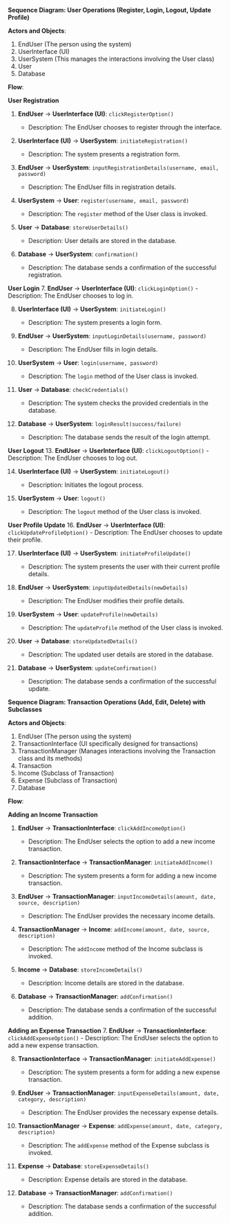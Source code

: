 **Sequence Diagram: User Operations (Register, Login, Logout, Update Profile)**

**Actors and Objects**:

1. EndUser (The person using the system)
2. UserInterface (UI)
3. UserSystem (This manages the interactions involving the User class)
4. User
5. Database

**Flow**:

**User Registration**

1. **EndUser** -> **UserInterface (UI)**: `clickRegisterOption()`
    
    - Description: The EndUser chooses to register through the interface.
2. **UserInterface (UI)** -> **UserSystem**: `initiateRegistration()`
    
    - Description: The system presents a registration form.
3. **EndUser** -> **UserSystem**: `inputRegistrationDetails(username, email, password)`
    
    - Description: The EndUser fills in registration details.
4. **UserSystem** -> **User**: `register(username, email, password)`
    
    - Description: The `register` method of the User class is invoked.
5. **User** -> **Database**: `storeUserDetails()`
    
    - Description: User details are stored in the database.
6. **Database** -> **UserSystem**: `confirmation()`
    
    - Description: The database sends a confirmation of the successful registration.

**User Login** 7. **EndUser** -> **UserInterface (UI)**: `clickLoginOption()` - Description: The EndUser chooses to log in.

8. **UserInterface (UI)** -> **UserSystem**: `initiateLogin()`
    
    - Description: The system presents a login form.
9. **EndUser** -> **UserSystem**: `inputLoginDetails(username, password)`
    
    - Description: The EndUser fills in login details.
10. **UserSystem** -> **User**: `login(username, password)`
    
    - Description: The `login` method of the User class is invoked.
11. **User** -> **Database**: `checkCredentials()`
    
    - Description: The system checks the provided credentials in the database.
12. **Database** -> **UserSystem**: `loginResult(success/failure)`
    
    - Description: The database sends the result of the login attempt.

**User Logout** 13. **EndUser** -> **UserInterface (UI)**: `clickLogoutOption()` - Description: The EndUser chooses to log out.

14. **UserInterface (UI)** -> **UserSystem**: `initiateLogout()`
    
    - Description: Initiates the logout process.
15. **UserSystem** -> **User**: `logout()`
    
    - Description: The `logout` method of the User class is invoked.

**User Profile Update** 16. **EndUser** -> **UserInterface (UI)**: `clickUpdateProfileOption()` - Description: The EndUser chooses to update their profile.

17. **UserInterface (UI)** -> **UserSystem**: `initiateProfileUpdate()`
    
    - Description: The system presents the user with their current profile details.
18. **EndUser** -> **UserSystem**: `inputUpdatedDetails(newDetails)`
    
    - Description: The EndUser modifies their profile details.
19. **UserSystem** -> **User**: `updateProfile(newDetails)`
    
    - Description: The `updateProfile` method of the User class is invoked.
20. **User** -> **Database**: `storeUpdatedDetails()`
    
    - Description: The updated user details are stored in the database.
21. **Database** -> **UserSystem**: `updateConfirmation()`
    
    - Description: The database sends a confirmation of the successful update.



**Sequence Diagram: Transaction Operations (Add, Edit, Delete) with Subclasses**

**Actors and Objects**:

1. EndUser (The person using the system)
2. TransactionInterface (UI specifically designed for transactions)
3. TransactionManager (Manages interactions involving the Transaction class and its methods)
4. Transaction
5. Income (Subclass of Transaction)
6. Expense (Subclass of Transaction)
7. Database

**Flow**:

**Adding an Income Transaction**

1. **EndUser** -> **TransactionInterface**: `clickAddIncomeOption()`
    
    - Description: The EndUser selects the option to add a new income transaction.
2. **TransactionInterface** -> **TransactionManager**: `initiateAddIncome()`
    
    - Description: The system presents a form for adding a new income transaction.
3. **EndUser** -> **TransactionManager**: `inputIncomeDetails(amount, date, source, description)`
    
    - Description: The EndUser provides the necessary income details.
4. **TransactionManager** -> **Income**: `addIncome(amount, date, source, description)`
    
    - Description: The `addIncome` method of the Income subclass is invoked.
5. **Income** -> **Database**: `storeIncomeDetails()`
    
    - Description: Income details are stored in the database.
6. **Database** -> **TransactionManager**: `addConfirmation()`
    
    - Description: The database sends a confirmation of the successful addition.

**Adding an Expense Transaction** 7. **EndUser** -> **TransactionInterface**: `clickAddExpenseOption()` - Description: The EndUser selects the option to add a new expense transaction.

8. **TransactionInterface** -> **TransactionManager**: `initiateAddExpense()`
    
    - Description: The system presents a form for adding a new expense transaction.
9. **EndUser** -> **TransactionManager**: `inputExpenseDetails(amount, date, category, description)`
    
    - Description: The EndUser provides the necessary expense details.
10. **TransactionManager** -> **Expense**: `addExpense(amount, date, category, description)`
    
    - Description: The `addExpense` method of the Expense subclass is invoked.
11. **Expense** -> **Database**: `storeExpenseDetails()`
    
    - Description: Expense details are stored in the database.
12. **Database** -> **TransactionManager**: `addConfirmation()`
    
    - Description: The database sends a confirmation of the successful addition.